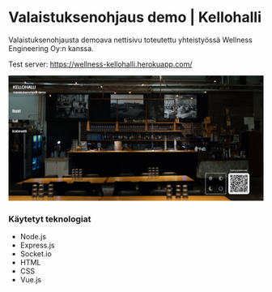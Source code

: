 # Valaistuksenohjaus demo | Kellohalli
Valaistuksenohjausta demoava nettisivu toteutettu yhteistyössä Wellness Engineering Oy:n kanssa.

Test server: https://wellness-kellohalli.herokuapp.com/

![Website](https://github.com/epaavola/Valaistuksenohjaus-demo/blob/master/sample.jpg)

### Käytetyt teknologiat
- Node.js
- Express.js
- Socket.io
- HTML
- CSS
- Vue.js

